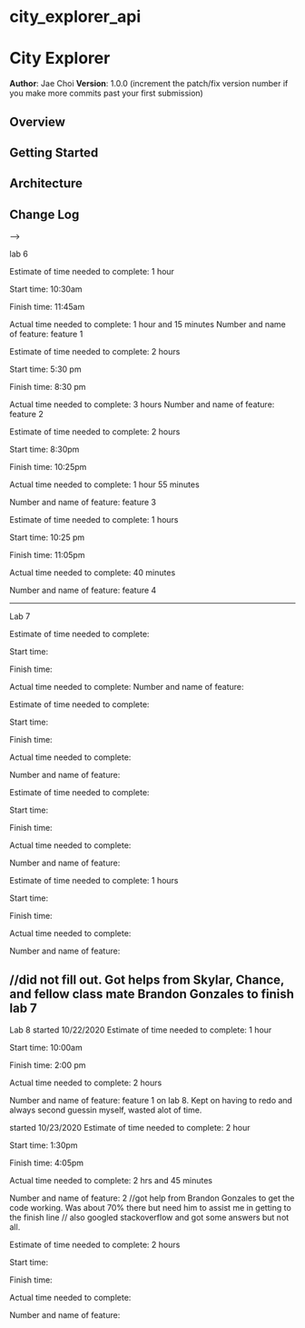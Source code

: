 # city_explorer_api

# City Explorer

**Author**: Jae Choi
**Version**: 1.0.0 (increment the patch/fix version number if you make more commits past your first submission)

## Overview
<!-- Provide a high level overview of what this application is and why you are building it, beyond the fact that it's an assignment for this class. (i.e. What's your problem domain?) -->

## Getting Started
<!-- What are the steps that a user must take in order to build this app on their own machine and get it running? -->

## Architecture
<!-- Provide a detailed description of the application design. What technologies (languages, libraries, etc) you're using, and any other relevant design information. -->

## Change Log
<!-- Use this area to document the iterative changes made to your application as each feature is successfully implemented. Use time stamps. Here's an examples:

01-01-2001 4:59pm - Application now has a fully-functional express server, with a GET route for the location resource.

## Credits and Collaborations
<!-- Give credit (and a link) to other people or resources that helped you build this application. -->
-->

lab 6

Estimate of time needed to complete: 1 hour

Start time: 10:30am

Finish time: 11:45am

Actual time needed to complete: 1 hour and 15 minutes
Number and name of feature: feature 1



Estimate of time needed to complete: 2 hours

Start time: 5:30 pm

Finish time: 8:30 pm

Actual time needed to complete:  3 hours
Number and name of feature: feature 2


Estimate of time needed to complete: 2 hours

Start time:  8:30pm

Finish time: 10:25pm

Actual time needed to complete:  1 hour 55 minutes

Number and name of feature: feature 3



Estimate of time needed to complete: 1 hours

Start time:  10:25 pm

Finish time: 11:05pm

Actual time needed to complete:  40 minutes

Number and name of feature: feature 4

----------------------------------------------------
Lab 7

Estimate of time needed to complete:

Start time: 

Finish time: 

Actual time needed to complete:
Number and name of feature: 



Estimate of time needed to complete: 

Start time: 

Finish time:

Actual time needed to complete:  

Number and name of feature: 


Estimate of time needed to complete: 

Start time:  

Finish time: 

Actual time needed to complete:  

Number and name of feature:



Estimate of time needed to complete: 1 hours

Start time:  

Finish time: 

Actual time needed to complete: 

Number and name of feature: 

//did not fill out. Got helps from Skylar, Chance, and fellow class mate Brandon Gonzales to finish lab 7
--------------------------------------------------------
Lab 8
started 10/22/2020
Estimate of time needed to complete: 1 hour

Start time: 10:00am

Finish time: 2:00 pm

Actual time needed to complete: 2 hours

Number and name of feature: feature 1 on lab 8. Kept on having to redo and always second guessin myself, wasted alot of time.



started 10/23/2020
Estimate of time needed to complete: 2 hour

Start time: 1:30pm

Finish time: 4:05pm

Actual time needed to complete: 2 hrs and 45 minutes

Number and name of feature: 2
//got help from Brandon Gonzales to get the code working. Was about 70% there but need him to assist me in getting to the finish line
// also googled stackoverflow and got some answers but not all.


Estimate of time needed to complete: 2 hours

Start time:  

Finish time: 

Actual time needed to complete:  

Number and name of feature:
